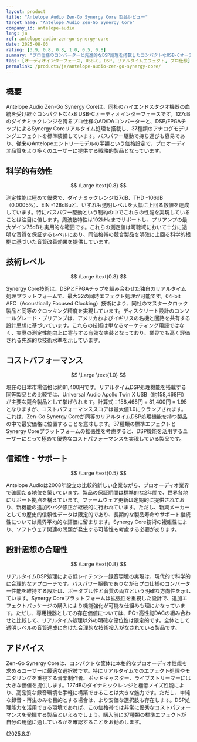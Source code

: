 ```yaml
---
layout: product
title: "Antelope Audio Zen-Go Synergy Core 製品レビュー"
target_name: "Antelope Audio Zen-Go Synergy Core"
company_id: antelope-audio
lang: ja
ref: antelope-audio-zen-go-synergy-core
date: 2025-08-03
rating: [3.9, 0.8, 0.8, 1.0, 0.5, 0.8]
summary: "プロ仕様のコンバーターと先進的なDSP処理を搭載したコンパクトなUSB-Cオーディオインターフェース"
tags: [オーディオインターフェース, USB-C, DSP, リアルタイムエフェクト, プロ仕様]
permalink: /products/ja/antelope-audio-zen-go-synergy-core/
---
```


## 概要

Antelope Audio Zen-Go Synergy Coreは、同社のハイエンドスタジオ機器の血統を受け継ぐコンパクトな4x8 USB-Cオーディオインターフェースです。127dBのダイナミックレンジを誇るプロ仕様のAD/DAコンバーターと、DSP/FPGAチップによるSynergy Coreリアルタイム処理を搭載し、37種類のアナログモデリングエフェクトを標準装備しています。バスパワー駆動で持ち運びも容易であり、従来のAntelopeエントリーモデルの半額という価格設定で、プロオーディオ品質をより多くのユーザーに提供する戦略的製品となっています。

## 科学的有効性

$$ \Large \text{0.8} $$

測定性能は極めて優秀で、ダイナミックレンジ127dB、THD -106dB（0.0005%）、EIN -128dBuと、いずれも透明レベルを大幅に上回る数値を達成しています。特にバスパワー駆動という制約の中でこれらの性能を実現していることは注目に値します。周波数特性は192kHzまでサポートし、プリアンプの最大ゲイン75dBも実用的な範囲です。これらの測定値は可聴域において十分に透明な音質を保証するレベルにあり、同価格帯の競合製品を明確に上回る科学的根拠に基づいた音質改善効果を提供しています。

## 技術レベル

$$ \Large \text{0.8} $$

Synergy Core技術は、DSPとFPGAチップを組み合わせた独自のリアルタイム処理プラットフォームで、最大32の同時エフェクト処理が可能です。64-bit AFC（Acoustically Focused Clocking）技術により、同社のマスタークロック製品と同等のクロッキング精度を実現しています。ディスクリート設計のコンソールグレード・プリアンプは、アメリカおよびイギリスの名機と回路を共有する設計思想に基づいています。これらの技術は単なるマーケティング用語ではなく、実際の測定性能向上に寄与する有効な実装となっており、業界でも高く評価される先進的な技術水準を示しています。

## コストパフォーマンス

$$ \Large \text{1.0} $$

現在の日本市場価格は約81,400円です。リアルタイムDSP処理機能を搭載する同等製品との比較では、Universal Audio Apollo Twin X USB（約158,468円）が主要な競合製品として挙げられます。計算式：158,468円 ÷ 81,400円 = 1.95となりますが、コストパフォーマンススコアは最大値1.0にクランプされます。これは、Zen-Go Synergy Coreが同等のリアルタイムDSP処理機能を持つ製品の中で最安価格に位置することを意味します。37種類の標準エフェクトとSynergy Coreプラットフォームの拡張性を考慮すると、DSP機能を活用するユーザーにとって極めて優秀なコストパフォーマンスを実現している製品です。

## 信頼性・サポート

$$ \Large \text{0.5} $$

Antelope Audioは2008年設立の比較的新しい企業ながら、プロオーディオ業界で確固たる地位を築いています。製品の保証期間は標準的な2年間で、世界各地にサポート拠点を構えています。ファームウェア更新は定期的に提供されており、新機能の追加やバグ修正が継続的に行われています。ただし、新興メーカーとしての歴史的信頼性データは限定的であり、長期的な製品寿命やサポート継続性については業界平均的な評価に留まります。Synergy Core技術の複雑性により、ソフトウェア関連の問題が発生する可能性も考慮する必要があります。

## 設計思想の合理性

$$ \Large \text{0.8} $$

リアルタイムDSP処理による低レイテンシー録音環境の実現は、現代的で科学的に合理的なアプローチです。バスパワー駆動でありながらプロ仕様のコンバーター性能を維持する設計は、ポータブル性と音質の両立という明確な方向性を示しています。Synergy Coreプラットフォームは拡張性を重視した設計で、追加エフェクトパッケージの購入により機能強化が可能な仕組みも理にかなっています。ただし、専用機器としての存在価値については、PC+高性能DACの組み合わせと比較して、リアルタイム処理以外の明確な優位性は限定的です。全体として透明レベルの音質達成に向けた合理的な技術投入がなされている製品です。

## アドバイス

Zen-Go Synergy Coreは、コンパクトな筐体に本格的なプロオーディオ性能を求めるユーザーに最適な選択肢です。特にリアルタイムでのエフェクト処理やモニタリングを重視する音楽制作者、ポッドキャスター、ライブストリーマーには大きな価値を提供します。127dBのダイナミックレンジと極低ノイズ性能により、高品質な録音環境を手軽に構築できることは大きな魅力です。ただし、単純な録音・再生のみを目的とする場合は、より安価な選択肢も存在します。DSP処理能力を活用できる環境であれば、この価格帯では非常に優秀なコストパフォーマンスを発揮する製品といえるでしょう。購入前に37種類の標準エフェクトが自分の用途に適しているかを確認することをお勧めします。

(2025.8.3)
